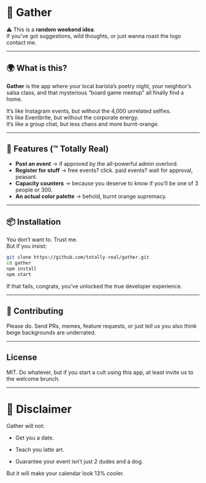 # 🥐 Gather

⚠️ This is a **random weekend idea**.  
If you’ve got suggestions, wild thoughts, or just wanna roast the logo contact me.  

---

## 🌍 What is this?

**Gather** is the app where your local barista’s poetry night, your neighbor’s salsa class, and that mysterious “board game meetup” all finally find a home.  

It’s like Instagram events, but without the 4,000 unrelated selfies.  
It’s like Eventbrite, but without the corporate energy.  
It’s like a group chat, but less chaos and more burnt-orange.  

---

## 🦑 Features (™ Totally Real)

- **Post an event** → if approved by the all-powerful admin overlord.  
- **Register for stuff** → free events? click. paid events? wait for approval, peasant.  
- **Capacity counters** → because you deserve to know if you’ll be one of 3 people or 300.  
- **An actual color palette** → behold, burnt orange supremacy.  

---

## 📦 Installation  

You don’t want to. Trust me.  
But if you insist:  

```bash
git clone https://github.com/totally-real/gather.git
cd gather
npm install
npm start
```

If that fails, congrats, you’ve unlocked the true developer experience.

---

## 👀 Contributing

Please do.
Send PRs, memes, feature requests, or just tell us you also think beige backgrounds are underrated.

---

## License
MIT.
Do whatever, but if you start a cult using this app, at least invite us to the welcome brunch.

---

# 🛑 Disclaimer

Gather will not:

- Get you a date.

- Teach you latte art.

- Guarantee your event isn’t just 2 dudes and a dog.

But it will make your calendar look 13% cooler.